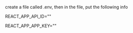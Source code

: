 create a file called .env, then in the file, put the following info

REACT_APP_API_ID=""

REACT_APP_APP_KEY=""